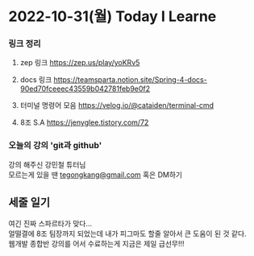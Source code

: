 2022-10-31(월) Today I Learne
=============

### 링크 정리

1. zep 링크 https://zep.us/play/yoKRv5

2. docs 링크 https://teamsparta.notion.site/Spring-4-docs-90ed70fceeec43559b042781feb9e0f2

3. 터미널 명령어 모음 https://velog.io/@cataiden/terminal-cmd

4. 8조 S.A https://jenyglee.tistory.com/72

### 오늘의 강의 'git과 github'
강의 해주신 강민철 튜터님   
모르는게 있을 땐 tegongkang@gmail.com 혹은 DM하기

세줄 일기
-------------
여긴 진짜 스파르타가 맞다...   
얼떨결에 8조 팀장까지 되었는데 내가 피그마도 할줄 알아서 큰 도움이 된 것 같다.   
웹개발 종합반 강의를 어서 수료하는게 지금은 제일 급선무!!!   
